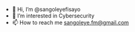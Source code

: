 - 👋 Hi, I’m @sangoleyefisayo
- 👀 I’m interested in Cybersecurity
- 📫 How to reach me sangoleye.fm@gmail.com

<!---
sangoleyefisayo/sangoleyefisayo is a ✨ special ✨ repository because its `README.md` (this file) appears on your GitHub profile.
You can click the Preview link to take a look at your changes.
--->
